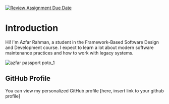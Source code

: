 [![Review Assignment Due Date](https://classroom.github.com/assets/deadline-readme-button-22041afd0340ce965d47ae6ef1cefeee28c7c493a6346c4f15d667ab976d596c.svg)](https://classroom.github.com/a/0MOLbOcH)
# Introduction
Hi! I'm Azfar Rahman, a student in the Framework-Based Software Design and Development course. 
I expect to learn a lot about modern software maintenance practices and how to work with legacy systems.

![azfar passport poto_1](https://github.com/user-attachments/assets/80fbcb9d-ebf5-4529-9778-48986fe097a4)
  <!-- Link to the uploaded image -->

## GitHub Profile

You can view my personalized GitHub profile [here, insert link to your github profile]

